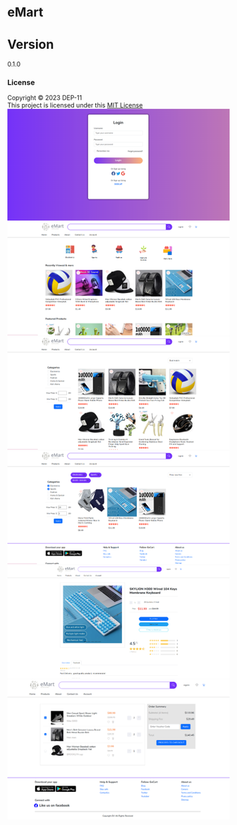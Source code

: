 # eMart
# Version
0.1.0
### License

Copyright &copy; 2023 DEP-11 <br>
This project is licensed under this [MIT License](license.txt)
![Login page](screenshots/Login.png)
![Home page](screenshots/Dashboard.png)
![All Products](screenshots/Allproducts.png)
![Filtered & Sorted Products](screenshots/FilteredProducts.png)
![Item Preview](screenshots/ItemVIew.png)
![Cart](screenshots/cart.png)
